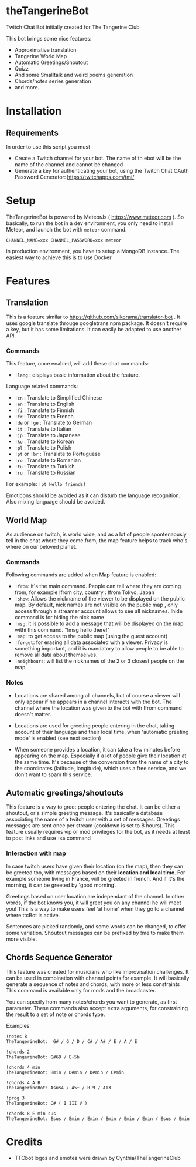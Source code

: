 # theTangerineBot
Twitch Chat Bot initially created for The Tangerine Club

This bot brings some nice features:
- Approximative translation
- Tangerine World Map
- Automatic Greetings/Shoutout
- Quizz
- And some Smalltalk and weird poems generation
- Chords/notes series generation
- and more..

# Installation

## Requirements
In order to use this script you must
* Create a Twitch channel for your bot. The name of th ebot will be the name of the channel and cannot be changed
* Generate a key for authenticating your bot, using the Twitch Chat OAuth Password Generator: https://twitchapps.com/tmi/

# Setup

TheTangerineBot is powered by MeteorJs ( https://www.meteor.com ). So basically, to run the bot in a dev environment, you only need to install Meteor, and launch the bot with `meteor` command.


```
CHANNEL_NAME=xxx CHANNEL_PASSWORD=xxx meteor
```

in production environment, you have to setup a MongoDB instance. The easiest way to achieve this is to use Docker



# Features

## Translation

This is a feature similar to https://github.com/sikorama/translator-bot . It uses google translate througe googletrans npm package. It doesn't require a key, but it has some limitations. It can easily be adapted to use another API. 

### Commands

This feature, once enabled, will add these chat commands:

- `!lang` : displays basic information about the feature.

Language related commands:

- `!cn` : Translate to Simplified Chinese    
- `!en` : Translate to English
- `!fi` : Translate to Finnish    
- `!fr` : Translate to French
- `!de` or `!ge` : Translate to German    
- `!it` : Translate to Italian
- `!jp` : Translate to Japanese
- `!ko` : Translate to Korean
- `!pl` : Translate to Polish
- `!pt` or `!br` : Translate to Portuguese
- `!ro` : Translate to Romanian   
- `!tu` : Translate to Turkish
- `!ru` : Translate to Russian

For example: `!pt Hello friends!`

Emoticons should be avoided as it can disturb the language recognition. Also mixing language should be avoided.

## World Map

As audience on twitch, is world wide, and as a lot of people spontenaously tell in the chat where they come from, the map feature helps to track who's where on our beloved planet. 

### Commands

Following commands are added when Map feature is enabled:

- `!from`: it's the main command. People can tell where they are coming from, for example !from city, country : !from Tokyo, Japan
- `!show`: Allows the nickname of the viewer to be displayed on the public map. By default, nick names are not visible on the public map , only access through a streamer account allows to see all nicknames. !hide command is for hiding the nick name
- `!msg`: it is possible to add a message that will be displayed on the map withi this command. "!msg hello there!" 
- `!map`: to get access to the public map (using the guest account)
- `!forget`: for erasing all data associated with a viewer. Privacy is something important, and it is mandatory to allow people to be able to remove all data about themselves.
- `!neighbours`: will list the nicknames of the 2 or 3 closest people on the map


### Notes

- Locations are shared among all channels, but of course a viewer will only appear if he appears in a channel interacts with the bot. 
The channel where the location was given to the bot with !from command doesn't matter. 

- Locations are used for greeting people entering in the chat, taking account of their language and their local time, when 'automatic greeting mode' is enabled (see next section)

- When someone provides a location, it can take a few minutes before appearing on the map. Especially if a lot of people give their location at the same time. It's because of the conversion from the name of a city to the coordinates (latitude, longitude), which uses a free service, and we don't want to spam this service. 

## Automatic greetings/shoutouts

This feature is a way to greet people entering the chat. It can be either a shoutout, or a simple greeting message. It's basically a database associating the name of a twitch user with a set of messages. Greetings messages are sent once per stream (cooldown is set to 8 hours).  This feature usually requires vip or mod privileges for the bot, as it needs at least to post links and use `!so` command

### Interaction with map

In case twitch users have given their location (on the map), then they can be greeted too, with messages based on their __location and local time__. For example someone living in France, will be greeted in french. And if it's the morning, it can be greeted by 'good morning'. 

Greetings based on user location are independant of the channel. In other words, if the bot knows you, it will greet you on any channel he will meet you! This is a way to make users feel 'at home' when they go to a channel where ttcBot is active. 

Sentences are picked randomly, and some words can be changed, to offer some variation. Shoutout messages can be prefixed by !me to make them more visible. 


## Chords Sequence Generator

This feature was created for musicians who like improvisation challenges. It can be used in combination with channel points for example.
It will basically generate a sequence of notes and chords, with more or less constraints
This command is available only for mods and the broadcaster. 

You can specify hom many notes/chords you want to generate, as first parameter. These commands also accept extra arguments, for constraining the result to a set of note or chords type.

Examples:

```
!notes 8
TheTangerineBot:  G# / G / D / C# / A# / E / A / E

!chords 2
TheTangerineBot: G#69 / E-5b

!chords 4 min
TheTangerineBot: Bmin / D#min / D#min / C#min

!chords 4 A B
TheTangerineBot: Asus4 / A5+ / B-9 / A13

!prog 3
TheTangerineBot: C# ( I III V )

!chords 8 E min sus
TheTangerineBot: Esus / Emin / Emin / Emin / Emin / Emin / Esus / Emin
```


# Credits

- TTCbot logos and emotes were drawn by Cynthia/TheTangerineClub 
